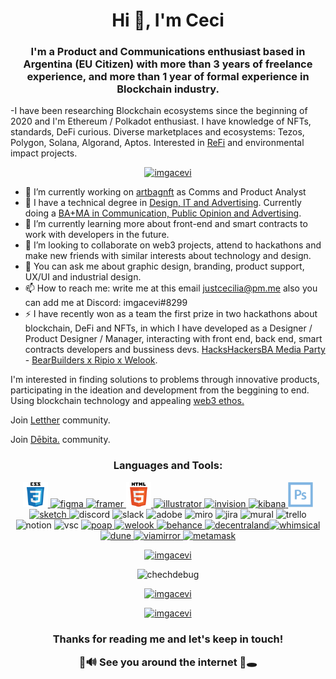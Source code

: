<h1 align="center">Hi 👋, I'm Ceci</h1>
<h3 align="center">I'm a Product and Communications enthusiast based in Argentina (EU Citizen) with more than 3 years of freelance experience, and more than 1 year of formal experience in Blockchain industry.  </h3>

-I have been researching Blockchain ecosystems since the beginning of 2020 and I'm Ethereum / Polkadot enthusiast. I have knowledge of NFTs, standards, DeFi curious. Diverse marketplaces and ecosystems: Tezos, Polygon, Solana, Algorand, Aptos. Interested in [ReFi](https://www.refidao.com/) and environmental impact projects.

<p align="center"> <a href="https://twitter.com/imgacevi" target="blank"><img src="https://media.tenor.com/4ryx66tWEhcAAAAd/pixel-study.gif" alt="imgacevi" /></a> </p>


- 🔭 I’m currently working on [artbagnft](https://artbag.io/en) as Comms and Product Analyst
- 🔭 I have a technical degree in [Design, IT and Advertising](https://drive.google.com/drive/folders/1Ed_pwjvrikjTlwdOh0LqkrYuWULnnvNZ?usp=sharing). Currently doing a [BA+MA in Communication, Public Opinion and Advertising](https://www.uba.ar/internacionales/contenido.php?id=549&lang=en). 
- 🌱 I’m currently learning more about front-end and smart contracts to work with developers in the future.
- 👯 I’m looking to collaborate on web3 projects, attend to hackathons and make new friends with similar interests about technology and design.
- 💬 You can ask me about graphic design, branding, product support, UX/UI and industrial design.
- 📫 How to reach me: write me at this email [justcecilia@pm.me](mailto:justcecilia@pm.me) also you can add me at Discord: imgacevi#8299
- ⚡ I have recently won as a team the first prize in two hackathons about blockchain, DeFi and NFTs, in which I have developed as a Designer / Product Designer / Manager, interacting with front end, back end, smart contracts developers and bussiness devs.
[HacksHackersBA Media Party](https://twitter.com/HacksHackersBA) - [BearBuilders x Ripio x Welook](https://twitter.com/Bear_Builders).

I'm interested in finding solutions to problems through innovative products, participating in the ideation and development from the beggining to end. Using blockchain technology and appealing [web3 ethos.](https://web3.foundation/about/#:~:text=Web3%20Foundation%20believes%20in%20an,information%20and%20value%20are%20decentralized)

Join [Letther](https://twitter.com/lettherxyz) community.

Join [Dēbita.](https://twitter.com/DebitaFinance) community.


<h3 align="center">Languages and Tools:</h3>
<p align="center"> <a href="https://www.w3schools.com/css/" target="_blank" rel="noreferrer"> <img src="https://raw.githubusercontent.com/devicons/devicon/master/icons/css3/css3-original-wordmark.svg" alt="css3" width="40" height="40"/> </a> <a href="https://www.figma.com/" target="_blank" rel="noreferrer"> <img src="https://www.vectorlogo.zone/logos/figma/figma-icon.svg" alt="figma" width="40" height="40"/> </a> <a href="https://www.framer.com/" target="_blank" rel="noreferrer"> <img src="https://www.vectorlogo.zone/logos/framer/framer-icon.svg" alt="framer" width="40" height="40"/> </a> <a href="https://www.w3.org/html/" target="_blank" rel="noreferrer"> <img src="https://raw.githubusercontent.com/devicons/devicon/master/icons/html5/html5-original-wordmark.svg" alt="html5" width="40" height="40"/> </a> <a href="https://www.adobe.com/in/products/illustrator.html" target="_blank" rel="noreferrer"> <img src="https://www.vectorlogo.zone/logos/adobe_illustrator/adobe_illustrator-icon.svg" alt="illustrator" width="40" height="40"/> </a> <a href="https://www.invisionapp.com/" target="_blank" rel="noreferrer"> <img src="https://www.vectorlogo.zone/logos/invisionapp/invisionapp-icon.svg" alt="invision" width="40" height="40"/> </a> <a href="https://www.elastic.co/kibana" target="_blank" rel="noreferrer"> <img src="https://www.vectorlogo.zone/logos/elasticco_kibana/elasticco_kibana-icon.svg" alt="kibana" width="40" height="40"/> </a> <a href="https://www.photoshop.com/en" target="_blank" rel="noreferrer"> <img src="https://raw.githubusercontent.com/devicons/devicon/master/icons/photoshop/photoshop-line.svg" alt="photoshop" width="40" height="40"/> </a> <a href="https://www.sketch.com/" target="_blank" rel="noreferrer"> <img src="https://www.vectorlogo.zone/logos/sketchapp/sketchapp-icon.svg" alt="sketch" width="40" height="40"/> </a> <img src="https://www.svgrepo.com/show/353655/discord-icon.svg" alt="discord" width="40" height="40"/>  <img src="https://upload.wikimedia.org/wikipedia/commons/thumb/d/d5/Slack_icon_2019.svg/2048px-Slack_icon_2019.svg.png" alt="slack" width="40" height="40"/> <img src="https://hopin.com/quiin/organizations/pictures/000/013/760/original/Event_Logo_-_100x100_minimum.png?1637117927" alt="adobe" width="40" height="40"/> 
<img src="https://cdn.worldvectorlogo.com/logos/miro-2.svg" alt="miro" width="40" height="40"/>  <img src="https://cdn.icon-icons.com/icons2/2699/PNG/512/atlassian_jira_logo_icon_170511.png" alt="jira" width="40" height="40"/>   <img src="https://assets.website-files.com/5ddd9c3f2186308353fe682d/6089ae0efc1899d75f3deccf_mural-glyph.png" alt="mural" width="40" height="40"/>  <img src="https://cdn-icons-png.flaticon.com/512/6124/6124991.png" alt="trello" width="40" height="40"/>   <img src="https://upload.wikimedia.org/wikipedia/commons/thumb/e/e9/Notion-logo.svg/1024px-Notion-logo.svg.png" alt="notion" width="40" height="40"/>  <img src="https://upload.wikimedia.org/wikipedia/commons/thumb/9/9a/Visual_Studio_Code_1.35_icon.svg/2048px-Visual_Studio_Code_1.35_icon.svg.png" alt="vsc" width="40" height="40"/>  <a href="https://app.poap.xyz/scan/chechu.eth" target="blank"><img src="https://poap.xyz/POAP.f74a7300.svg" alt="poap" width="40" height="40"/>  <a href="https://welook.io/0xd3F7e0316971578D3B805c295253f6d2F965A8bE" target="blank"><img src="https://pbs.twimg.com/profile_images/1504561883612954624/BbWzBZmS_400x400.jpg" alt="welook" width="40" height="40"/>  <a href="https://www.behance.net/ceciliavit/moodboards" target="blank"><img src="https://cdn-icons-png.flaticon.com/512/48/48975.png" alt="behance" width="40" height="40"/> <a href="https://forum.decentraland.org/u/imgacevi/summary" target="blank"><image src="https://logos-download.com/wp-content/uploads/2019/12/Decentraland_MANA_Logo_new-700x700.png" alt="decentraland" width="40" height="40"/><image src="https://luna1.co/7c9d33.png" alt="whimsical" width="40" height="40"/> 
<a href="https://dune.com/browse/dashboards" target="blank"><image src="https://pbs.twimg.com/profile_images/1127499943114096645/RMWlZ_aT_400x400.png" alt="dune" width="40" height="40"/> <a href="https://mirror.xyz/chechu.eth/collection" target="blank"><image src="https://pbs.twimg.com/profile_images/1483877855586963459/VVWXmSVk_400x400.jpg" alt="viamirror" width="40" height="40"/>  <image src="https://upload.wikimedia.org/wikipedia/commons/thumb/3/36/MetaMask_Fox.svg/1200px-MetaMask_Fox.svg.png" alt="metamask" width="40" height="40"/> 


</p> 



<p align="center"> <a href="https://twitter.com/imgacevi" target="blank"><img src="https://img.shields.io/twitter/follow/imgacevi?logo=twitter&style=for-the-badge" alt="imgacevi" /></a> </p>

<p align="center"> <img src="https://komarev.com/ghpvc/?username=chechdebug&label=Profile%20views&color=0e75b6&style=flat" alt="chechdebug" /> </p>

<p align="center"> <a href="https://twitter.com/imgacevi" target="blank"><img src=https://media.tenor.com/5ywEAT4JfHUAAAAi/capoo-blue.gif" alt="imgacevi" width="100" height="80" /></a> </p> <p align="center">  <a href="https://twitter.com/imgacevi" target="blank"><img src=https://media.tenor.com/MM7S5R6B_dIAAAAi/bugcat-bugcatsticker.gif" alt="imgacevi"  width="100" height="80" /></a> </p>

<h3 align="center"> Thanks for reading me and let's keep in touch! 

🦇🔊 See you around the internet 🐇🕳️  </h3>


